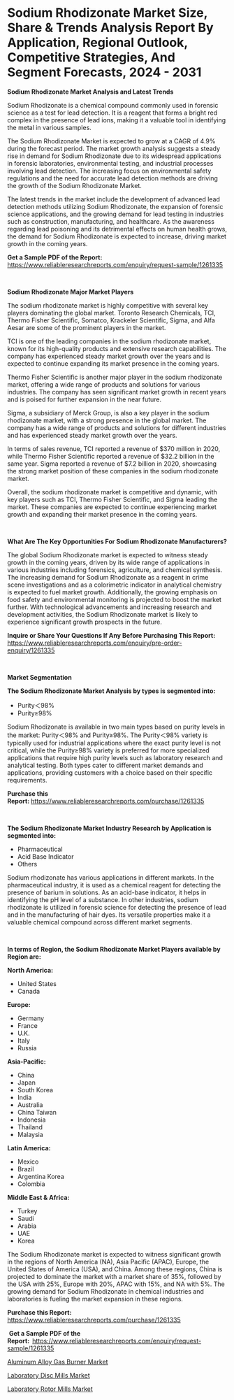 <p><h1>Sodium Rhodizonate Market Size, Share & Trends Analysis Report By Application, Regional Outlook, Competitive Strategies, And Segment Forecasts, 2024 - 2031</h1></p><p><strong>Sodium Rhodizonate Market Analysis and Latest Trends</strong></p>
<p><p>Sodium Rhodizonate is a chemical compound commonly used in forensic science as a test for lead detection. It is a reagent that forms a bright red complex in the presence of lead ions, making it a valuable tool in identifying the metal in various samples.</p><p>The Sodium Rhodizonate Market is expected to grow at a CAGR of 4.9% during the forecast period. The market growth analysis suggests a steady rise in demand for Sodium Rhodizonate due to its widespread applications in forensic laboratories, environmental testing, and industrial processes involving lead detection. The increasing focus on environmental safety regulations and the need for accurate lead detection methods are driving the growth of the Sodium Rhodizonate Market.</p><p>The latest trends in the market include the development of advanced lead detection methods utilizing Sodium Rhodizonate, the expansion of forensic science applications, and the growing demand for lead testing in industries such as construction, manufacturing, and healthcare. As the awareness regarding lead poisoning and its detrimental effects on human health grows, the demand for Sodium Rhodizonate is expected to increase, driving market growth in the coming years.</p></p>
<p><strong>Get a Sample PDF of the Report:&nbsp;</strong> <a href="https://www.reliableresearchreports.com/enquiry/request-sample/1261335">https://www.reliableresearchreports.com/enquiry/request-sample/1261335</a></p>
<p>&nbsp;</p>
<p><strong>Sodium Rhodizonate Major Market Players</strong></p>
<p><p>The sodium rhodizonate market is highly competitive with several key players dominating the global market. Toronto Research Chemicals, TCI, Thermo Fisher Scientific, Somatco, Krackeler Scientific, Sigma, and Alfa Aesar are some of the prominent players in the market. </p><p>TCI is one of the leading companies in the sodium rhodizonate market, known for its high-quality products and extensive research capabilities. The company has experienced steady market growth over the years and is expected to continue expanding its market presence in the coming years. </p><p>Thermo Fisher Scientific is another major player in the sodium rhodizonate market, offering a wide range of products and solutions for various industries. The company has seen significant market growth in recent years and is poised for further expansion in the near future. </p><p>Sigma, a subsidiary of Merck Group, is also a key player in the sodium rhodizonate market, with a strong presence in the global market. The company has a wide range of products and solutions for different industries and has experienced steady market growth over the years. </p><p>In terms of sales revenue, TCI reported a revenue of $370 million in 2020, while Thermo Fisher Scientific reported a revenue of $32.2 billion in the same year. Sigma reported a revenue of $7.2 billion in 2020, showcasing the strong market position of these companies in the sodium rhodizonate market. </p><p>Overall, the sodium rhodizonate market is competitive and dynamic, with key players such as TCI, Thermo Fisher Scientific, and Sigma leading the market. These companies are expected to continue experiencing market growth and expanding their market presence in the coming years.</p></p>
<p>&nbsp;</p>
<p><strong>What Are The Key Opportunities For Sodium Rhodizonate Manufacturers?</strong></p>
<p><p>The global Sodium Rhodizonate market is expected to witness steady growth in the coming years, driven by its wide range of applications in various industries including forensics, agriculture, and chemical synthesis. The increasing demand for Sodium Rhodizonate as a reagent in crime scene investigations and as a colorimetric indicator in analytical chemistry is expected to fuel market growth. Additionally, the growing emphasis on food safety and environmental monitoring is projected to boost the market further. With technological advancements and increasing research and development activities, the Sodium Rhodizonate market is likely to experience significant growth prospects in the future.</p></p>
<p><strong>Inquire or Share Your Questions If Any Before Purchasing This Report:</strong> <a href="https://www.reliableresearchreports.com/enquiry/pre-order-enquiry/1261335">https://www.reliableresearchreports.com/enquiry/pre-order-enquiry/1261335</a></p>
<p>&nbsp;</p>
<p><strong>Market Segmentation</strong></p>
<p><strong>The Sodium Rhodizonate Market Analysis by types is segmented into:</strong></p>
<p><ul><li>Purity＜98%</li><li>Purity≥98%</li></ul></p>
<p><p>Sodium Rhodizonate is available in two main types based on purity levels in the market: Purity＜98% and Purity≥98%. The Purity＜98% variety is typically used for industrial applications where the exact purity level is not critical, while the Purity≥98% variety is preferred for more specialized applications that require high purity levels such as laboratory research and analytical testing. Both types cater to different market demands and applications, providing customers with a choice based on their specific requirements.</p></p>
<p><strong>Purchase this Report:&nbsp;</strong><a href="https://www.reliableresearchreports.com/purchase/1261335">https://www.reliableresearchreports.com/purchase/1261335</a></p>
<p>&nbsp;</p>
<p><strong>The Sodium Rhodizonate Market Industry Research by Application is segmented into:</strong></p>
<p><ul><li>Pharmaceutical</li><li>Acid Base Indicator</li><li>Others</li></ul></p>
<p><p>Sodium rhodizonate has various applications in different markets. In the pharmaceutical industry, it is used as a chemical reagent for detecting the presence of barium in solutions. As an acid-base indicator, it helps in identifying the pH level of a substance. In other industries, sodium rhodizonate is utilized in forensic science for detecting the presence of lead and in the manufacturing of hair dyes. Its versatile properties make it a valuable chemical compound across different market segments.</p></p>
<p>&nbsp;</p>
<p><strong>In terms of Region, the Sodium Rhodizonate Market Players available by Region are:</strong></p>
<p>
    <p> <strong> North America: </strong>
        <ul>
            <li>United States</li>
            <li>Canada</li>
        </ul>
        </p> 
    <p> <strong> Europe: </strong>
        <ul>
            <li>Germany</li>
            <li>France</li>
            <li>U.K.</li>
            <li>Italy</li>
            <li>Russia</li>
        </ul>
        </p> 
    <p> <strong> Asia-Pacific: </strong>
        <ul>
            <li>China</li>
            <li>Japan</li>
            <li>South Korea</li>
            <li>India</li>
            <li>Australia</li>
            <li>China Taiwan</li>
            <li>Indonesia</li>
            <li>Thailand</li>
            <li>Malaysia</li>
        </ul>
        </p> 
    <p> <strong> Latin America: </strong>
        <ul>
            <li>Mexico</li>
            <li>Brazil</li>
            <li>Argentina Korea</li>
            <li>Colombia</li>
        </ul>
        </p> 
    <p> <strong> Middle East & Africa: </strong>
        <ul>
            <li>Turkey</li>
            <li>Saudi</li>
            <li>Arabia</li>
            <li>UAE</li>
            <li>Korea</li>
        </ul>
    </p>
    </p>
<p><p>The Sodium Rhodizonate market is expected to witness significant growth in the regions of North America (NA), Asia Pacific (APAC), Europe, the United States of America (USA), and China. Among these regions, China is projected to dominate the market with a market share of 35%, followed by the USA with 25%, Europe with 20%, APAC with 15%, and NA with 5%. The growing demand for Sodium Rhodizonate in chemical industries and laboratories is fueling the market expansion in these regions.</p></p>
<p><strong>Purchase this Report: </strong><a href="https://www.reliableresearchreports.com/purchase/1261335">https://www.reliableresearchreports.com/purchase/1261335</a></p>
<p>&nbsp;<strong>Get a Sample PDF of the Report:&nbsp;&nbsp;</strong><a href="https://www.reliableresearchreports.com/enquiry/request-sample/1261335">https://www.reliableresearchreports.com/enquiry/request-sample/1261335</a></p>
<p><strong></strong></p>
<p><p><a href="https://view.publitas.com/reportprime-1/aluminum-alloy-gas-burner-market-size-furnishes-valuable-information-encompassing-market-share-market-trends-and-projections-spanning-from-2023-to-2030/">Aluminum Alloy Gas Burner Market</a></p><p><a href="https://view.publitas.com/reportprime-1/decoding-the-laboratory-disc-mills-market-a-deep-dive-into-the-latest-market-trends-market-segmentation-and-competitive-analysis/">Laboratory Disc Mills Market</a></p><p><a href="https://view.publitas.com/reportprime-1/decoding-the-laboratory-rotor-mills-market-a-deep-dive-into-the-latest-market-trends-market-segmentation-and-competitive-analysis/">Laboratory Rotor Mills Market</a></p></p>